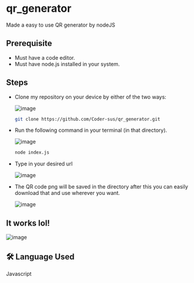 # qr_generator
Made a easy to use QR generator by nodeJS

## Prerequisite

- Must have a code editor.
- Must have node.js installed in your system.

## Steps 

- Clone my repository on your device by either of the two ways:

  ![image](https://github.com/Coder-sus/qr_generator/assets/85401609/4d0c24e4-1a85-49a6-9bd6-5b7c5b4afeac)

  ```bash
  git clone https://github.com/Coder-sus/qr_generator.git
  ```
- Run the following command in your terminal (in that directory).
  
  ![image](https://github.com/Coder-sus/qr_generator/assets/85401609/b879906a-fe2f-4ac1-b710-35bf3dcd9130)
  
  ```bash
  node index.js
  ```
- Type in your desired url

  ![image](https://github.com/Coder-sus/qr_generator/assets/85401609/efa28f24-6657-4077-83f3-1fec314a4bb1)

- The QR code png will be saved in the directory after this you can easily download that and use wherever you want.

  ![image](https://github.com/Coder-sus/qr_generator/assets/85401609/9ffec3d3-66cf-4075-97b2-d9d03a913f58)
  

## It works lol!


![image](https://github.com/Coder-sus/qr_generator/assets/85401609/e850b6a9-66ab-4346-bb5b-598b669676e1)


## 🛠 Language Used 

Javascript
